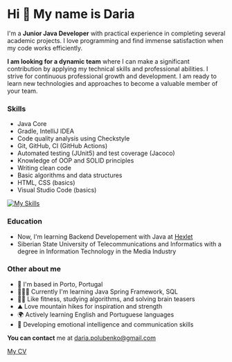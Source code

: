 Hi 👋 My name is Daria
======================

I'm a **Junior Java Developer** with practical experience in completing several academic projects. 
I love programming and find immense satisfaction when my code works efficiently.

**I am looking for a dynamic team** where I can make a significant contribution by applying my technical skills and professional abilities. I strive for continuous professional growth and development. I am ready to learn new technologies and approaches to become a valuable member of your team.

### Skills
- Java Core
- Gradle, IntelliJ IDEA
- Code quality analysis using Checkstyle
- Git, GitHub, CI (GitHub Actions)
- Automated testing (JUnit5) and test coverage (Jacoco)
- Knowledge of OOP and SOLID principles
- Writing clean code
- Basic algorithms and data structures
- HTML, CSS (basics)
- Visual Studio Code (basics)

[![My Skills](https://skillicons.dev/icons?i=java,gradle,idea,bash,vim,github,git,html,css&theme=light)](https://skillicons.dev)

### Education
*   Now, I'm learning Backend Developement with Java at [Hexlet](https://ru.hexlet.io/)
*   Siberian State University of Telecommunications and Informatics with a degree in Information Technology in the Media Industry

### Other about me
*   📍  I'm based in Porto, Portugal
*   👩🏻‍💻  Currently I'm learning Java Spring Framework, SQL
*   🤸🏼  Like fitness, studying algorithms, and solving brain teasers
*   ⛰  Love mountain hikes for inspiration and strength
*   🌍  Actively learning English and Portuguese languages
*   🧠  Developing emotional intelligence and communication skills

**You can contact** me at [daria.polubenko@gmail.com](mailto:daria.polubenko@gmail.com)

[My CV](https://cv.hexlet.io/ru/resumes/4014)
